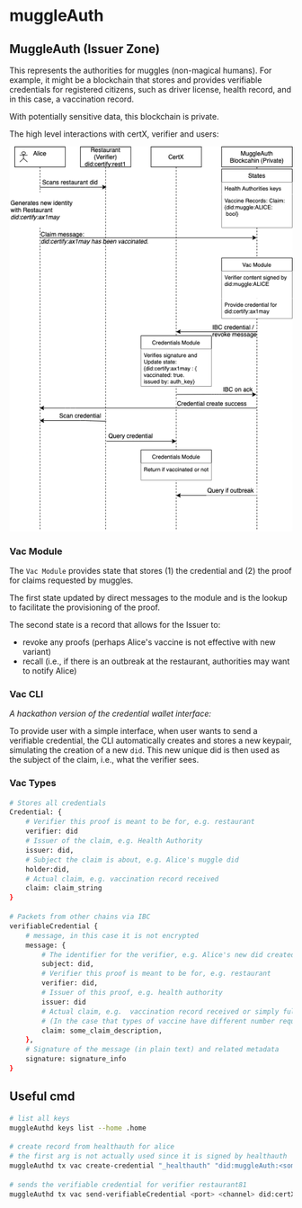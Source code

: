 # muggleAuth

## MuggleAuth (Issuer Zone)

This represents the authorities for muggles (non-magical humans).
For example, it might be a blockchain that stores and provides verifiable credentials for registered citizens,
such as driver license, health record, and in this case, a vaccination record.

With potentially sensitive data, this blockchain is private.

The high level interactions with certX, verifier and users:

![muggleAuth](./muggleAuth.png)

### Vac Module

The `Vac Module` provides state that stores (1) the credential and (2) the proof for claims requested by muggles.

The first state updated by direct messages to the module and is the lookup to facilitate the provisioning of the proof.

The second state is a record that allows for the Issuer to:

- revoke any proofs (perhaps Alice's vaccine is not effective with new variant)
- recall (i.e., if there is an outbreak at the restaurant, authorities may want to notify Alice)

### Vac CLI

_A hackathon version of the credential wallet interface:_

To provide user with a simple interface, when user wants to send a verifiable credential, the CLI automatically
creates and stores a new keypair, simulating the creation of a new `did`. This new unique did is then used as the subject
of the claim, i.e., what the verifier sees.

### Vac Types

```sh
# Stores all credentials 
Credential: {
    # Verifier this proof is meant to be for, e.g. restaurant
    verifier: did
    # Issuer of the claim, e.g. Health Authority
    issuer: did,
    # Subject the claim is about, e.g. Alice's muggle did
    holder:did,
    # Actual claim, e.g. vaccination record received
    claim: claim_string
}

# Packets from other chains via IBC
verifiableCredential {
    # message, in this case it is not encrypted
    message: {
        # The identifier for the verifier, e.g. Alice's new did created for the restaurant
        subject: did,
        # Verifier this proof is meant to be for, e.g. restaurant
        verifier: did,
        # Issuer of this proof, e.g. health authority
        issuer: did 
        # Actual claim, e.g.  vaccination record received or simply fully / partial / none
        # (In the case that types of vaccine have different number requirements, should not disclose)
        claim: some_claim_description,
    },
    # Signature of the message (in plain text) and related metadata
    signature: signature_info 
}

```

## Useful cmd

```sh
# list all keys
muggleAuthd keys list --home .home

# create record from healthauth for alice
# the first arg is not actually used since it is signed by healthauth
muggleAuthd tx vac create-credential "_healthauth" "did:muggleAuth:<some_address>" "2" --from  healthauth --home .home

# sends the verifiable credential for verifier restaurant81
muggleAuthd tx vac send-verifiableCredential <port> <channel> did:certX:restaurant81 0 --from alice --home .home

```
